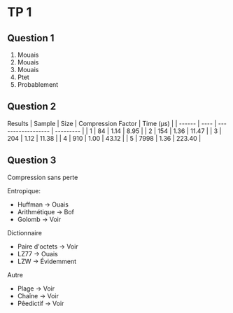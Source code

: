 # TP 1
## Question 1
1. Mouais
2. Mouais
3. Mouais
4. Ptet
5. Probablement

## Question 2
Results
| Sample | Size | Compression Factor | Time (µs) |
| ------ | ---- | ------------------ | --------- |
| 1      | 84   | 1.14               | 8.95      |
| 2      | 154  | 1.36               | 11.47     |
| 3      | 204  | 1.12               | 11.38     |
| 4      | 910  | 1.00               | 43.12     |
| 5      | 7998 | 1.36               | 223.40    |

## Question 3
Compression sans perte

Entropique:
- Huffman -> Ouais
- Arithmétique -> Bof
- Golomb -> Voir

Dictionnaire
- Paire d'octets -> Voir
- LZ77 -> Ouais
- LZW -> Évidemment

Autre
- Plage -> Voir
- Chaîne -> Voir
- Pêedictif -> Voir
